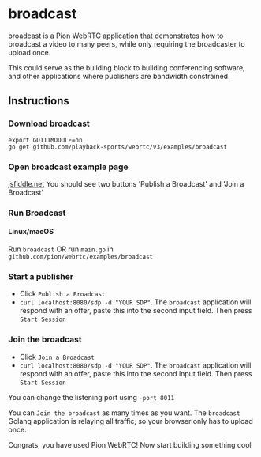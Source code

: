 # broadcast
broadcast is a Pion WebRTC application that demonstrates how to broadcast a video to many peers, while only requiring the broadcaster to upload once.

This could serve as the building block to building conferencing software, and other applications where publishers are bandwidth constrained.

## Instructions
### Download broadcast
```
export GO111MODULE=on
go get github.com/playback-sports/webrtc/v3/examples/broadcast
```

### Open broadcast example page
[jsfiddle.net](https://jsfiddle.net/1jc4go7v/) You should see two buttons 'Publish a Broadcast' and 'Join a Broadcast'

### Run Broadcast
#### Linux/macOS
Run `broadcast` OR run `main.go` in `github.com/pion/webrtc/examples/broadcast`

### Start a publisher

* Click `Publish a Broadcast`
* `curl localhost:8080/sdp -d "YOUR SDP"`.  The `broadcast` application will respond with an offer, paste this into the second input field. Then press `Start Session`

### Join the broadcast
* Click `Join a Broadcast`
* `curl localhost:8080/sdp -d "YOUR SDP"`. The `broadcast` application will respond with an offer, paste this into the second input field. Then press `Start Session`

You can change the listening port using `-port 8011`

You can `Join the broadcast` as many times as you want. The `broadcast` Golang application is relaying all traffic, so your browser only has to upload once.

Congrats, you have used Pion WebRTC! Now start building something cool
